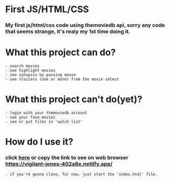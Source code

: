 # First JS/HTML/CSS
### My first js/html/css code using themoviedb api, sorry any code that seems strange, it's realy my 1st time doing it. 
# What this project can do?
    - search movies
    - see highlight movies 
    - see synopsis by passing mouse 
    - see trailers (one or more) from the movie select 
# What this project can't do(yet)?
    - login with your themoviedb account 
    - see your fave movies
    - see or put films in 'watch list' 

# How do I use it? 
### click [here](https://vigilant-jones-402a8e.netlify.app/) or copy the link to see on web browser https://vigilant-jones-402a8e.netlify.app/  
    - if you're gonna clone, for now, just start the 'index.html' file. 


